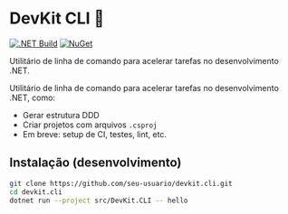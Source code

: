 # DevKit CLI 🚀

[![.NET Build](https://github.com/lucas-domingues/dotnet-devkit-cli/actions/workflows/ci.yml/badge.svg)](https://github.com/lucas-domingues/dotnet-devkit-cli/actions)
[![NuGet](https://img.shields.io/nuget/v/DevKit.CLI.svg)](https://www.nuget.org/packages/DevKit.CLI)

Utilitário de linha de comando para acelerar tarefas no desenvolvimento .NET.


Utilitário de linha de comando para acelerar tarefas no desenvolvimento .NET, como:

- Gerar estrutura DDD
- Criar projetos com arquivos `.csproj`
- Em breve: setup de CI, testes, lint, etc.

## Instalação (desenvolvimento)

```bash
git clone https://github.com/seu-usuario/devkit.cli.git
cd devkit.cli
dotnet run --project src/DevKit.CLI -- hello

